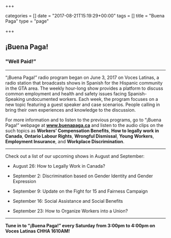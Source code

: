 +++

categories = []
date = "2017-08-21T15:19:29+00:00"
tags = []
title = "Buena Paga"
type = "page"

+++


## ¡Buena Paga!

### "Well Paid!”

<hr>

“¡Buena Paga!” radio program began on June 3, 2017 on Voces Latinas, a radio station that broadcasts shows in Spanish for the Hispanic community in the GTA area. The weekly hour-long show provides a platform to discuss common employment and health and safety issues facing Spanish-Speaking undocumented workers. Each week, the program focuses on a new topic featuring a guest speaker and case scenarios. People calling in bring their own experiences and knowledge to the discussion.

For more information and to listen to the previous programs, go to “¡Buena Paga!” webpage at <a href="https://buenapaga.ca/" class=""><b>www.buenapaga.ca</b></a> and listen to the audio clips on the such topics as **Workers’ Compensation Benefits**, **How to legally work in Canada**, **Ontario Labour Rights**, **Wrongful Dismissal**, **Young Workers**, **Employment Insurance**, and **Workplace Discrimination**.

<hr>

Check out a list of our upcoming shows in August and September:

* August 26: How to Legally Work in Canada?

* September 2: Discrimination based on Gender Identity and Gender Expression

* September 9: Update on the Fight for 15 and Fairness Campaign

* September 16: Social Assistance and Social Benefits

* September 23: How to Organize Workers into a Union?

-------

**Tune in to “¡Buena Paga!” every Saturday from 3:00pm to 4:00pm on Voces Latinas CHHA 1610AM!**
